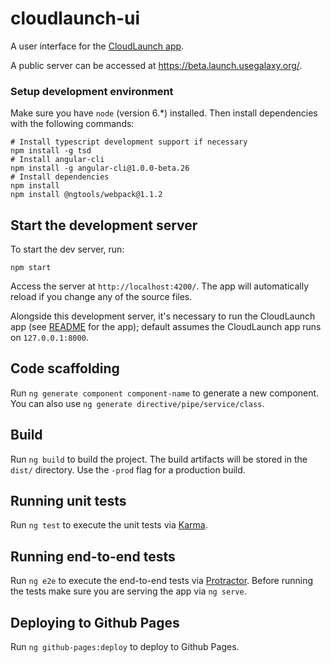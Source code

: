 # cloudlaunch-ui
A user interface for the [CloudLaunch app](https://github.com/galaxyproject/cloudlaunch/).

A public server can be accessed at https://beta.launch.usegalaxy.org/.

### Setup development environment

Make sure you have `node` (version 6.*) installed. Then install dependencies with the following commands:

    # Install typescript development support if necessary
    npm install -g tsd
    # Install angular-cli
    npm install -g angular-cli@1.0.0-beta.26
    # Install dependencies
    npm install
    npm install @ngtools/webpack@1.1.2

## Start the development server

To start the dev server, run:

    npm start

Access the server at `http://localhost:4200/`.
The app will automatically reload if you change any of the source files.

Alongside this development server, it's necessary to run the CloudLaunch app
(see [README](https://github.com/galaxyproject/cloudlaunch/blob/dev/README.rst)
for the app); default assumes the CloudLaunch app runs on `127.0.0.1:8000`.

## Code scaffolding

Run `ng generate component component-name` to generate a new component. You can
also use `ng generate directive/pipe/service/class`.

## Build

Run `ng build` to build the project. The build artifacts will be stored in the
`dist/` directory. Use the `-prod` flag for a production build.

## Running unit tests

Run `ng test` to execute the unit tests via [Karma](https://karma-runner.github.io).

## Running end-to-end tests

Run `ng e2e` to execute the end-to-end tests via [Protractor](http://www.protractortest.org/).
Before running the tests make sure you are serving the app via `ng serve`.

## Deploying to Github Pages

Run `ng github-pages:deploy` to deploy to Github Pages.
